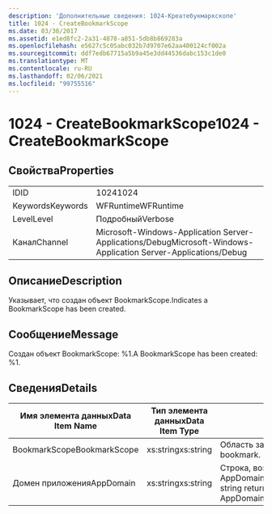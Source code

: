 ```yaml
---
description: 'Дополнительные сведения: 1024-Креатебукмаркскопе'
title: 1024 - CreateBookmarkScope
ms.date: 03/30/2017
ms.assetid: e1ed8fc2-2a31-4878-a851-5db8b869283a
ms.openlocfilehash: e5627c5c05abc032b7d9707e62aa400124cf002a
ms.sourcegitcommit: ddf7edb67715a5b9a45e3dd44536dabc153c1de0
ms.translationtype: MT
ms.contentlocale: ru-RU
ms.lasthandoff: 02/06/2021
ms.locfileid: "99755516"
---
```

# <a name="1024---createbookmarkscope"></a><span data-ttu-id="6170c-103">1024 - CreateBookmarkScope</span><span class="sxs-lookup"><span data-stu-id="6170c-103">1024 - CreateBookmarkScope</span></span>

## <a name="properties"></a><span data-ttu-id="6170c-104">Свойства</span><span class="sxs-lookup"><span data-stu-id="6170c-104">Properties</span></span>  
  
|||  
|-|-|  
|<span data-ttu-id="6170c-105">ID</span><span class="sxs-lookup"><span data-stu-id="6170c-105">ID</span></span>|<span data-ttu-id="6170c-106">1024</span><span class="sxs-lookup"><span data-stu-id="6170c-106">1024</span></span>|  
|<span data-ttu-id="6170c-107">Keywords</span><span class="sxs-lookup"><span data-stu-id="6170c-107">Keywords</span></span>|<span data-ttu-id="6170c-108">WFRuntime</span><span class="sxs-lookup"><span data-stu-id="6170c-108">WFRuntime</span></span>|  
|<span data-ttu-id="6170c-109">Level</span><span class="sxs-lookup"><span data-stu-id="6170c-109">Level</span></span>|<span data-ttu-id="6170c-110">Подробный</span><span class="sxs-lookup"><span data-stu-id="6170c-110">Verbose</span></span>|  
|<span data-ttu-id="6170c-111">Канал</span><span class="sxs-lookup"><span data-stu-id="6170c-111">Channel</span></span>|<span data-ttu-id="6170c-112">Microsoft-Windows-Application Server-Applications/Debug</span><span class="sxs-lookup"><span data-stu-id="6170c-112">Microsoft-Windows-Application Server-Applications/Debug</span></span>|  
  
## <a name="description"></a><span data-ttu-id="6170c-113">Описание</span><span class="sxs-lookup"><span data-stu-id="6170c-113">Description</span></span>  

 <span data-ttu-id="6170c-114">Указывает, что создан объект BookmarkScope.</span><span class="sxs-lookup"><span data-stu-id="6170c-114">Indicates a BookmarkScope has been created.</span></span>  
  
## <a name="message"></a><span data-ttu-id="6170c-115">Сообщение</span><span class="sxs-lookup"><span data-stu-id="6170c-115">Message</span></span>  

 <span data-ttu-id="6170c-116">Создан объект BookmarkScope: %1.</span><span class="sxs-lookup"><span data-stu-id="6170c-116">A BookmarkScope has been created: %1.</span></span>  
  
## <a name="details"></a><span data-ttu-id="6170c-117">Сведения</span><span class="sxs-lookup"><span data-stu-id="6170c-117">Details</span></span>  
  
|<span data-ttu-id="6170c-118">Имя элемента данных</span><span class="sxs-lookup"><span data-stu-id="6170c-118">Data Item Name</span></span>|<span data-ttu-id="6170c-119">Тип элемента данных</span><span class="sxs-lookup"><span data-stu-id="6170c-119">Data Item Type</span></span>|<span data-ttu-id="6170c-120">Описание</span><span class="sxs-lookup"><span data-stu-id="6170c-120">Description</span></span>|  
|--------------------|--------------------|-----------------|  
|<span data-ttu-id="6170c-121">BookmarkScope</span><span class="sxs-lookup"><span data-stu-id="6170c-121">BookmarkScope</span></span>|<span data-ttu-id="6170c-122">xs:string</span><span class="sxs-lookup"><span data-stu-id="6170c-122">xs:string</span></span>|<span data-ttu-id="6170c-123">Область закладки.</span><span class="sxs-lookup"><span data-stu-id="6170c-123">The scope of the bookmark.</span></span>|  
|<span data-ttu-id="6170c-124">Домен приложения</span><span class="sxs-lookup"><span data-stu-id="6170c-124">AppDomain</span></span>|<span data-ttu-id="6170c-125">xs:string</span><span class="sxs-lookup"><span data-stu-id="6170c-125">xs:string</span></span>|<span data-ttu-id="6170c-126">Строка, возвращаемая AppDomain.CurrentDomain.FriendlyName.</span><span class="sxs-lookup"><span data-stu-id="6170c-126">The string returned by AppDomain.CurrentDomain.FriendlyName.</span></span>|
